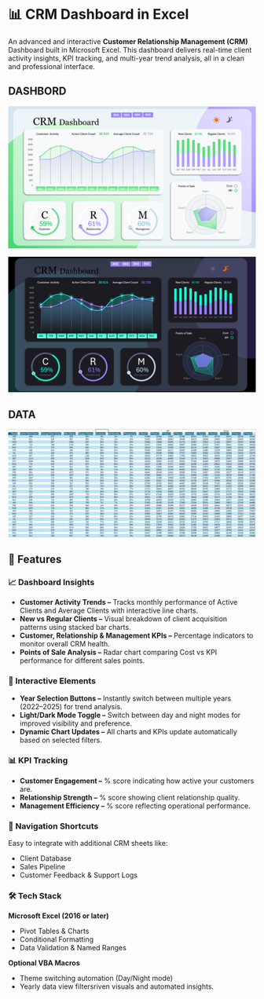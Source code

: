 # 📊 CRM Dashboard in Excel

An advanced and interactive **Customer Relationship Management (CRM)** Dashboard built in Microsoft Excel.
This dashboard delivers real-time client activity insights, KPI tracking, and multi-year trend analysis, all in a clean and professional interface.

## DASHBORD

![DASHBORD](https://github.com/Abhijeet7400/CRM-Dashboard/blob/main/4th%20dash%20image%201.png)

![DASHBORD](https://github.com/Abhijeet7400/CRM-Dashboard/blob/main/4th%20dash%20image%202.png)

## DATA

![DASHBORD_SAMPLE_DATA](https://github.com/Abhijeet7400/CRM-Dashboard/blob/main/4th%20dash%20data.png)

## 🚀 Features

### 📈 Dashboard Insights

- **Customer Activity Trends –** Tracks monthly performance of Active Clients and Average Clients with interactive line charts.
- **New vs Regular Clients –** Visual breakdown of client acquisition patterns using stacked bar charts.
- **Customer, Relationship & Management KPIs –** Percentage indicators to monitor overall CRM health.
- **Points of Sale Analysis –** Radar chart comparing Cost vs KPI performance for different sales points.

### 🔄 Interactive Elements

- **Year Selection Buttons –** Instantly switch between multiple years (2022–2025) for trend analysis.
- **Light/Dark Mode Toggle –** Switch between day and night modes for improved visibility and preference.
- **Dynamic Chart Updates –** All charts and KPIs update automatically based on selected filters.

### 📊 KPI Tracking

- **Customer Engagement –** % score indicating how active your customers are.
- **Relationship Strength –** % score showing client relationship quality.
- **Management Efficiency –** % score reflecting operational performance.

### 🧭 Navigation Shortcuts

Easy to integrate with additional CRM sheets like:
- Client Database
- Sales Pipeline
- Customer Feedback & Support Logs

### 🛠️ Tech Stack

**Microsoft Excel (2016 or later)**
- Pivot Tables & Charts
- Conditional Formatting
- Data Validation & Named Ranges

**Optional VBA Macros**
- Theme switching automation (Day/Night mode)
- Yearly data view filtersriven visuals and automated insights.
